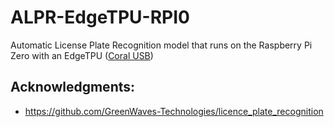 # ALPR-EdgeTPU-RPI0
Automatic License Plate Recognition model that runs on the Raspberry Pi Zero with an EdgeTPU ([Coral USB](https://coral.ai/products/accelerator))


## Acknowledgments:
* https://github.com/GreenWaves-Technologies/licence_plate_recognition
